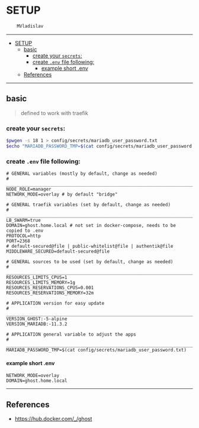 # SETUP

```sh
    MVladislav
```

---

- [SETUP](#setup)
  - [basic](#basic)
    - [create your `secrets`:](#create-your-secrets)
    - [create `.env` file following:](#create-env-file-following)
      - [example short .env](#example-short-env)
  - [References](#references)

---

## basic

> defined to work with traefik

### create your `secrets`:

```sh
$pwgen -s 18 1 > config/secrets/mariadb_user_password.txt
$echo "MARIADB_PASSWORD_TMP=$(cat config/secrets/mariadb_user_password.txt)" >> .env
```

### create `.env` file following:

```env
# GENERAL variables (mostly by default, change as needed)
# ______________________________________________________________________________
NODE_ROLE=manager
NETWORK_MODE=overlay # by default "bridge"

# GENERAL traefik variables (set by default, change as needed)
# ______________________________________________________________________________
LB_SWARM=true
DOMAIN=ghost.home.local # not set in docker-compose, needs to be copied to .env
PROTOCOL=http
PORT=2368
# default-secured@file | public-whitelist@file | authentik@file
MIDDLEWARE_SECURED=default-secured@file

# GENERAL sources to be used (set by default, change as needed)
# ______________________________________________________________________________
RESOURCES_LIMITS_CPUS=1
RESOURCES_LIMITS_MEMORY=1g
RESOURCES_RESERVATIONS_CPUS=0.001
RESOURCES_RESERVATIONS_MEMORY=32m

# APPLICATION version for easy update
# ______________________________________________________________________________
VERSION_GHOST:-5-alpine
VERSION_MARIADB:-11.3.2

# APPLICATION general variable to adjust the apps
# ______________________________________________________________________________
MARIADB_PASSWORD_TMP=$(cat config/secrets/mariadb_user_password.txt)
```

#### example short .env

```env
NETWORK_MODE=overlay
DOMAIN=ghost.home.local
```

---

## References

- <https://hub.docker.com/_/ghost>
